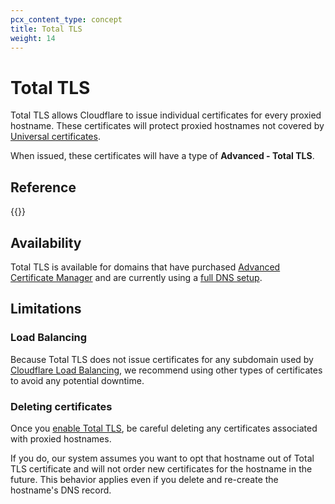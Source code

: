 ```yaml
---
pcx_content_type: concept
title: Total TLS
weight: 14
---
```


# Total TLS

Total TLS allows Cloudflare to issue individual certificates for every proxied hostname. These certificates will protect proxied hostnames not covered by [Universal certificates](/ssl/edge-certificates/universal-ssl/).

When issued, these certificates will have a type of **Advanced - Total TLS**.

## Reference

{{<directory-listing>}}

## Availability

Total TLS is available for domains that have purchased [Advanced Certificate Manager](/ssl/edge-certificates/advanced-certificate-manager/) and are currently using a [full DNS setup](/dns/zone-setups/full-setup/).
  
## Limitations

### Load Balancing

Because Total TLS does not issue certificates for any subdomain used by [Cloudflare Load Balancing](/load-balancing/), we recommend using other types of certificates to avoid any potential downtime.

### Deleting certificates

Once you [enable Total TLS](/ssl/edge-certificates/additional-options/total-tls/enable/), be careful deleting any certificates associated with proxied hostnames. 

If you do, our system assumes you want to opt that hostname out of Total TLS certificate and will not order new certificates for the hostname in the future. This behavior applies even if you delete and re-create the hostname's DNS record.